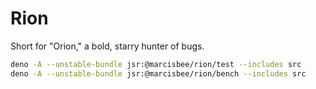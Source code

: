 # Rion

Short for "Orion," a bold, starry hunter of bugs.

```sh
deno -A --unstable-bundle jsr:@marcisbee/rion/test --includes src
deno -A --unstable-bundle jsr:@marcisbee/rion/bench --includes src
```

